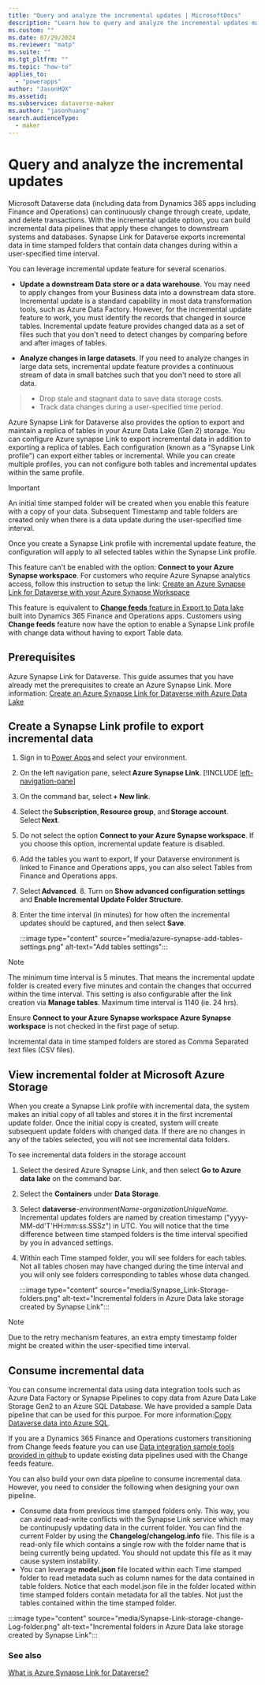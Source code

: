 ```yaml
---
title: "Query and analyze the incremental updates | MicrosoftDocs"
description: "Learn how to query and analyze the incremental updates made to Microsoft Dataverse data during a user-specified time interval with Power Apps and Azure Synapse Analytics"
ms.custom: ""
ms.date: 07/29/2024
ms.reviewer: "matp"
ms.suite: ""
ms.tgt_pltfrm: ""
ms.topic: "how-to"
applies_to: 
  - "powerapps"
author: "JasonHQX"
ms.assetid: 
ms.subservice: dataverse-maker
ms.author: "jasonhuang"
search.audienceType: 
  - maker
---
```

# Query and analyze the incremental updates

Microsoft Dataverse data (including data from Dynamics 365 apps including Finance and Operations) can continuously change through create, update, and delete transactions. With the incremental update option, you can build incremental data pipelines that apply these changes to downstream systems and databases. Synapse Link for Dataverse exports incremental data in time stamped folders that contain data changes during within a user-specified time interval. 

You can leverage incremental update feature for several scenarios. 

- **Update a downstream Data store or a data warehouse**. You may need to apply changes from your Business data into a downstream data store. Incremental update is a standard capability in most data transformation tools, such as Azure Data Factory. However, for the incremental update feature to work, you must identify the records that changed in source tables. Incremental update feature provides changed data as a set of files such that you don't need to detect changes by comparing before and after images of tables.
  
- **Analyze changes in large datasets**. If you need to analyze changes in large data sets, incremental update feature provides a continuous stream of data in small batches such that you don't need to store all data. 
>
> - Drop stale and stagnant data to save data storage costs.  
> - Track data changes during a user-specified time period.
>   

Azure Synapse Link for Dataverse also provides the option to export and maintain a replica of tables in your Azure Data Lake (Gen 2) storage. You can configure Azure synapse Link to export incremental data in addition to exporting a replica of tables. Each configuration (known as a "Synapse Link profile") can export either tables or incremental. While you can create multiple profiles, you can not configure both tables and incremental updates within the same profile.

> [!IMPORTANT]
> An initial time stamped folder will be created when you enable this feature with a copy of your data. Subsequent Timestamp and table folders are created only when there is a data update during the user-specified time interval. 
>
> Once you create a Synapse Link profile with incremental update feature, the configuration will apply to all selected tables within the Synapse Link profile. 
>
> This feature can't be enabled with the option: **Connect to your Azure Synapse workspace**. For customers who require Azure Synapse analytics access, follow this instruction to setup the link: [Create an Azure Synapse Link for Dataverse with your Azure Synapse Workspace](azure-synapse-link-synapse.md) 
>  
> This feature is equivalent to [**Change feeds** feature in Export to Data lake](https://learn.microsoft.com/dynamics365/fin-ops-core/dev-itpro/data-entities/azure-data-lake-change-feeds) built into Dynamics 365 Finance and Operations apps. Customers using **Change feeds** feature now have the option to enable a Synapse Link profile with change data without having to export Table data.
> 

## Prerequisites

Azure Synapse Link for Dataverse. This guide assumes that you have already met the prerequisites to create an Azure Synapse Link. More information: [Create an Azure Synapse Link for Dataverse with Azure Data Lake](azure-synapse-link-data-lake.md#prerequisites)

## Create a Synapse Link profile to export incremental data 

1. Sign in to [Power Apps](https://make.powerapps.com/?utm_source=padocs&utm_medium=linkinadoc&utm_campaign=referralsfromdoc) and select your environment.
2. On the left navigation pane,  select **Azure Synapse Link**. [!INCLUDE [left-navigation-pane](../../includes/left-navigation-pane.md)]
3. On the command bar, select **+ New link**.
4. Select the **Subscription**, **Resource group**, and **Storage account**. Select **Next**.
5. Do not select the option **Connect to your Azure Synapse workspace**. If you choose this option, incremental update feature is disabled.
6. Add the tables you want to export, If your Dataverse environment is linked to Finance and Operations apps, you can also select Tables from Finance and Operations apps. 
7. Select **Advanced**. 8. Turn on **Show advanced configuration settings** and **Enable Incremental Update Folder Structure**.
9. Enter the time interval (in minutes) for how often the incremental updates should be captured, and then select **Save**.  

   :::image type="content" source="media/azure-synapse-add-tables-settings.png" alt-text="Add tables settings":::

> [!NOTE]
> The minimum time interval is 5 minutes. That means the incremental update folder is created every five minutes and contain the changes that occurred within the time interval. This setting is also configurable after the link creation via **Manage tables**. Maximum time interval is 1140 (ie. 24 hrs). 
>
> Ensure **Connect to your Azure Synapse workspace Azure Synapse workspace** is not checked in the first page of setup.
>
> Incremental data in time stamped folders are stored as Comma Separated text files (CSV files). 

## View incremental folder at Microsoft Azure Storage
When you create a Synapse Link profile with incremental data, the system makes an initial copy of all tables and stores it in the first incremental update folder. Once the initial copy is created, system will create subsequent update folders with changed data. If there are no changes in any of the tables selected, you will not see incremental data folders.

To see incremental data folders in the storage account

1. Select the desired Azure Synapse Link, and then select **Go to Azure data lake** on the command bar.
2. Select the **Containers** under **Data Storage**.
3. Select **dataverse**-*environmentName*-*organizationUniqueName*. Incremental updates folders are named by creation timestamp ("yyyy-MM-dd'T'HH:mm:ss.SSSz") in UTC. You will notice that the time difference between time stamped folders is the time interval specified by you in advanced settings. 
4. Within each Time stamped folder, you will see folders for each tables. Not all tables chosen may have changed during the time interval and you will only see folders corresponding to tables whose data changed. 

   :::image type="content" source="media/Synapse_Link-Storage-folders.png" alt-text="Incremental folders in Azure Data lake storage created by Synapse Link":::

> [!NOTE]
> Due to the retry mechanism features, an extra empty timestamp folder might be created within the user-specified time interval.

## Consume incremental data
You can consume incremental data using data integration tools such as Azure Data Factory or Synapse Pipelines to copy data from Azure Data Lake Storage Gen2 to an Azure SQL Database. We have provided a sample Data pipeline that can be used for this purpoe. For more information:[Copy Dataverse data into Azure SQL](azure-synapse-link-pipelines.md).

If you are a Dynamics 365 Finance and Operations customers transitioning from Change feeds feature you can use [Data integration sample tools provided in github](https://github.com/microsoft/Dynamics-365-FastTrack-Implementation-Assets/tree/master/Analytics/DataverseLink/DataIntegration) to update existing data pipelines used with the Change feeds feature.

You can also build your own data pipeline to consume incremental data. However, you need to consider the following when designing your own pipeline.
- Consume data from previous time stamped folders only. This way, you can avoid read-write conflicts with the Synapse Link service which may be continupusly updating data in the current folder. You can find the current Folder by using the **Changelog/changelog.info** file. This file is a read-only file which contains a single row with the folder name that is being currently being updated. You should not update this file as it may cause system instability.
- You can leverage **model.json** file located within each Time stamped folder to read metadata such as column names for the data contained in table folders. Notice that each model.json file in the folder located within  time stamped folders contain metadata for all the tables. Not just the tables contained within the time stamped folder.   

:::image type="content" source="media/Synapse-Link-storage-change-Log-folder.png" alt-text="Incremental folders in Azure Data lake storage created by Synapse Link":::

### See also

[What is Azure Synapse Link for Dataverse?](export-to-data-lake.md)
